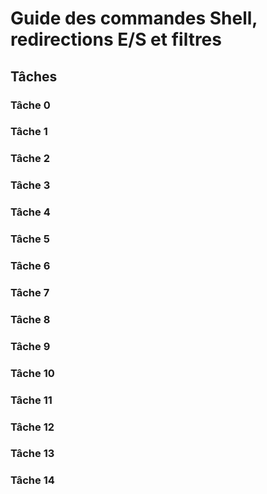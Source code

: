 # Guide des commandes Shell, redirections E/S et filtres

## Tâches

### Tâche 0

### Tâche 1

### Tâche 2

### Tâche 3

### Tâche 4

### Tâche 5

### Tâche 6

### Tâche 7

### Tâche 8

### Tâche 9

### Tâche 10

### Tâche 11

### Tâche 12

### Tâche 13

### Tâche 14